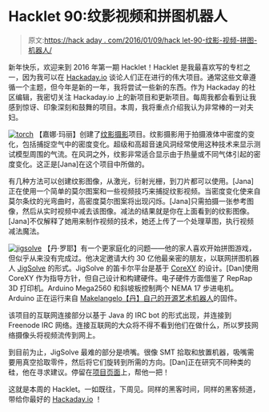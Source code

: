 # Hacklet 90:纹影视频和拼图机器人

> 原文:[https://hack aday . com/2016/01/09/hack let-90-纹影-视频-拼图-机器人/](https://hackaday.com/2016/01/09/hacklet-90-schlieren-videos-and-jigsaw-puzzle-robots/)

新年快乐，欢迎来到 2016 年第一期 Hacklet！Hacklet 是我最喜欢写的专栏之一，因为我可以在 [Hackaday.io](https://hackaday.io) 谈论人们正在进行的伟大项目。通常这些文章遵循一个主题，但今年是新的一年，我将尝试一些新的东西。作为 Hackaday 的社区编辑，我密切关注 Hackaday.io 上的新项目和更新项目。每周我都会看到让我感到惊讶、印象深刻和鼓舞的项目。本周，我将重点介绍我认为非常棒的一对夫妇。

[![torch](../Images/2dd6a6d7e5d49ae6c4d2d5d81d7dd0e9.png)](https://hackaday.io/project/9034) 【嘉娜·玛丽】创建了[纹影摄影](https://hackaday.io/project/9034)项目。纹影摄影用于拍摄液体中密度的变化，包括捕捉空气中的密度变化。超级和高超音速风洞经常使用这种技术来显示测试模型周围的气流。在风洞之外，纹影非常适合显示由于热量或不同气体引起的密度变化。这正是[Jana]在这个项目中所做的。

有几种方法可以创建纹影图像，从激光，衍射光栅，到刀片都可以使用。[Jana]正在使用一个简单的莫尔图案和一些视频技巧来捕捉纹影视频。当密度变化使来自莫尔条纹的光弯曲时，高密度莫尔图案将出现闪烁。[Jana]只需拍摄一张参考图像，然后从实时视频中减去该图像。减法的结果就是你在上面看到的纹影图像。[Jana]不仅解释了她用来制作视频的技术，她还上传了一个处理草图，执行视频减法魔法。

[![jigsolve](../Images/9445dfce893d20659f84d8df2d2ed2b6.png)](https://hackaday.io/project/9055-jigsolve) 【丹·罗耶】有一个更家庭化的问题——他的家人喜欢开始拼图游戏，但似乎从来没有完成过。他决定邀请大约 30 亿他最亲密的朋友，以联网拼图机器人 [JigSolve](https://hackaday.io/project/9055) 的形式。JigSolve 的笛卡尔平台是基于 [CoreXY](http://corexy.com/) 的设计。[Dan]使用 CoreXY 作为指导方针，但自己设计和构建硬件。电子硬件方面借鉴了 RepRap 3D 打印机。Arduino Mega2560 和斜坡板控制两个 NEMA 17 步进电机。Arduino 正在运行来自 [Makelangelo【丹】自己的开源艺术机器人](http://www.makelangelo.com/)的固件。

该项目的互联网连接部分以基于 Java 的 IRC bot 的形式出现，并连接到 Freenode IRC 网络。连接互联网的大众将不得不看到他们在做什么，所以罗技网络摄像头将视频流传到网上。

到目前为止，JigSolve 最难的部分是喷嘴。很像 SMT 拾取和放置机器，吸嘴需要用真空拾取零件，然后将它们旋转到所需的方向。[Dan]正在研究不同种类的硅，他在寻求建议。停留在[项目页面](https://hackaday.io/project/9055)上，帮他一把！

这就是本周的 Hacklet。一如既往，下周见。同样的黑客时间，同样的黑客频道，带给你最好的 [Hackaday.io](https://hackaday.io/) ！